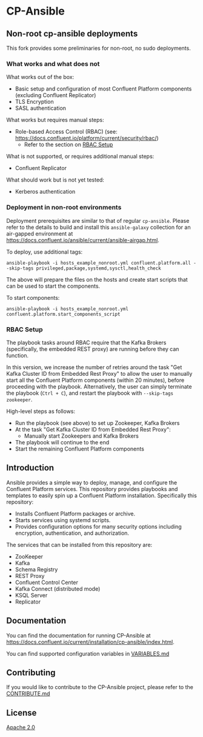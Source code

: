 
# CP-Ansible

## Non-root cp-ansible deployments

This fork provides some preliminaries for non-root, no sudo deployments. 

### What works and what does not
What works out of the box:

* Basic setup and configuration of most Confluent Platform components (excluding Confluent Replicator)
* TLS Encryption
* SASL authentication

What works but requires manual steps:
* Role-based Access Control (RBAC) (see: https://docs.confluent.io/platform/current/security/rbac/)
    * Refer to the section on [RBAC Setup](#rbac-setup)

What is not supported, or requires additional manual steps:

* Confluent Replicator

What should work but is not yet tested:

* Kerberos authentication

### Deployment in non-root environments

Deployment prerequisites are similar to that of regular `cp-ansible`. Please refer to the details to build and install this `ansible-galaxy` collection for an air-gapped environment at https://docs.confluent.io/ansible/current/ansible-airgap.html.

To deploy, use additional tags:

```
ansible-playbook -i hosts_example_nonroot.yml confluent.platform.all --skip-tags privileged,package,systemd,sysctl,health_check
```

The above will prepare the files on the hosts and create start scripts that can be used to start the components.

To start components:

```
ansible-playbook -i hosts_example_nonroot.yml confluent.platform.start_components_script
```

### RBAC Setup

The playbook tasks around RBAC require that the Kafka Brokers (specifically, the embedded REST proxy) are running before they can function.

In this version, we increase the number of retries around the task "Get Kafka Cluster ID from Embedded Rest Proxy" to allow the user to manually start all the Confluent Platform components (within 20 minutes), before proceeding with the playbook.
Alternatively, the user can simply terminate the playbook (`Ctrl + C`), and restart the playbook with `--skip-tags zookeeper`.

High-level steps as follows:

* Run the playbook (see above) to set up Zookeeper, Kafka Brokers
* At the task "Get Kafka Cluster ID from Embedded Rest Proxy":
    * Manually start Zookeepers and Kafka Brokers
* The playbook will continue to the end
* Start the remaining Confluent Platform components

## Introduction

Ansible provides a simple way to deploy, manage, and configure the Confluent Platform services. This repository provides playbooks and templates to easily spin up a Confluent Platform installation. Specifically this repository:

* Installs Confluent Platform packages or archive.
* Starts services using systemd scripts.
* Provides configuration options for many security options including encryption, authentication, and authorization.

The services that can be installed from this repository are:

* ZooKeeper
* Kafka
* Schema Registry
* REST Proxy
* Confluent Control Center
* Kafka Connect (distributed mode)
* KSQL Server
* Replicator

## Documentation

You can find the documentation for running CP-Ansible at https://docs.confluent.io/current/installation/cp-ansible/index.html.

You can find supported configuration variables in [VARIABLES.md](docs/VARIABLES.md)

## Contributing


If you would like to contribute to the CP-Ansible project, please refer to the [CONTRIBUTE.md](docs/CONTRIBUTING.md)


## License

[Apache 2.0](docs/LICENSE.md)
